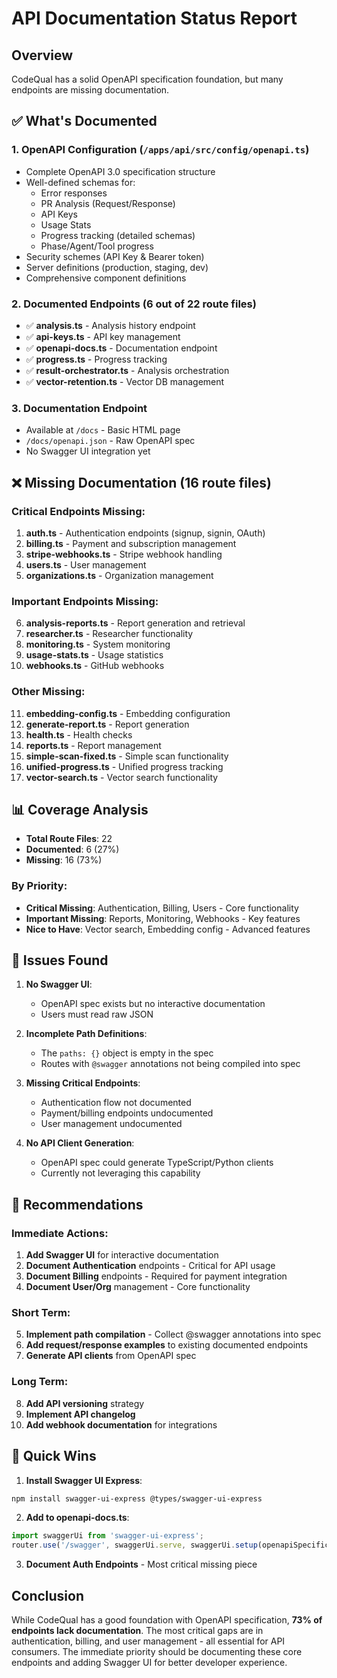 # API Documentation Status Report

## Overview
CodeQual has a solid OpenAPI specification foundation, but many endpoints are missing documentation.

## ✅ What's Documented

### 1. **OpenAPI Configuration** (`/apps/api/src/config/openapi.ts`)
- Complete OpenAPI 3.0 specification structure
- Well-defined schemas for:
  - Error responses
  - PR Analysis (Request/Response)
  - API Keys
  - Usage Stats
  - Progress tracking (detailed schemas)
  - Phase/Agent/Tool progress
- Security schemes (API Key & Bearer token)
- Server definitions (production, staging, dev)
- Comprehensive component definitions

### 2. **Documented Endpoints** (6 out of 22 route files)
- ✅ **analysis.ts** - Analysis history endpoint
- ✅ **api-keys.ts** - API key management
- ✅ **openapi-docs.ts** - Documentation endpoint
- ✅ **progress.ts** - Progress tracking
- ✅ **result-orchestrator.ts** - Analysis orchestration
- ✅ **vector-retention.ts** - Vector DB management

### 3. **Documentation Endpoint**
- Available at `/docs` - Basic HTML page
- `/docs/openapi.json` - Raw OpenAPI spec
- No Swagger UI integration yet

## ❌ Missing Documentation (16 route files)

### Critical Endpoints Missing:
1. **auth.ts** - Authentication endpoints (signup, signin, OAuth)
2. **billing.ts** - Payment and subscription management
3. **stripe-webhooks.ts** - Stripe webhook handling
4. **users.ts** - User management
5. **organizations.ts** - Organization management

### Important Endpoints Missing:
6. **analysis-reports.ts** - Report generation and retrieval
7. **researcher.ts** - Researcher functionality
8. **monitoring.ts** - System monitoring
9. **usage-stats.ts** - Usage statistics
10. **webhooks.ts** - GitHub webhooks

### Other Missing:
11. **embedding-config.ts** - Embedding configuration
12. **generate-report.ts** - Report generation
13. **health.ts** - Health checks
14. **reports.ts** - Report management
15. **simple-scan-fixed.ts** - Simple scan functionality
16. **unified-progress.ts** - Unified progress tracking
17. **vector-search.ts** - Vector search functionality

## 📊 Coverage Analysis

- **Total Route Files**: 22
- **Documented**: 6 (27%)
- **Missing**: 16 (73%)

### By Priority:
- **Critical Missing**: Authentication, Billing, Users - Core functionality
- **Important Missing**: Reports, Monitoring, Webhooks - Key features
- **Nice to Have**: Vector search, Embedding config - Advanced features

## 🔧 Issues Found

1. **No Swagger UI**: 
   - OpenAPI spec exists but no interactive documentation
   - Users must read raw JSON

2. **Incomplete Path Definitions**:
   - The `paths: {}` object is empty in the spec
   - Routes with `@swagger` annotations not being compiled into spec

3. **Missing Critical Endpoints**:
   - Authentication flow not documented
   - Payment/billing endpoints undocumented
   - User management undocumented

4. **No API Client Generation**:
   - OpenAPI spec could generate TypeScript/Python clients
   - Currently not leveraging this capability

## 📝 Recommendations

### Immediate Actions:
1. **Add Swagger UI** for interactive documentation
2. **Document Authentication** endpoints - Critical for API usage
3. **Document Billing** endpoints - Required for payment integration
4. **Document User/Org** management - Core functionality

### Short Term:
5. **Implement path compilation** - Collect @swagger annotations into spec
6. **Add request/response examples** to existing documented endpoints
7. **Generate API clients** from OpenAPI spec

### Long Term:
8. **Add API versioning** strategy
9. **Implement API changelog**
10. **Add webhook documentation** for integrations

## 🚀 Quick Wins

1. **Install Swagger UI Express**:
```bash
npm install swagger-ui-express @types/swagger-ui-express
```

2. **Add to openapi-docs.ts**:
```typescript
import swaggerUi from 'swagger-ui-express';
router.use('/swagger', swaggerUi.serve, swaggerUi.setup(openapiSpecification));
```

3. **Document Auth Endpoints** - Most critical missing piece

## Conclusion

While CodeQual has a good foundation with OpenAPI specification, **73% of endpoints lack documentation**. The most critical gaps are in authentication, billing, and user management - all essential for API consumers. The immediate priority should be documenting these core endpoints and adding Swagger UI for better developer experience.